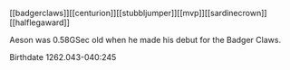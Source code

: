 [[badgerclaws]][[centurion]][[stubbljumper]][[mvp]][[sardinecrown]][[halflegaward]]

Aeson was 0.58GSec old when he made his debut for the Badger Claws.

Birthdate 1262.043-040:245
